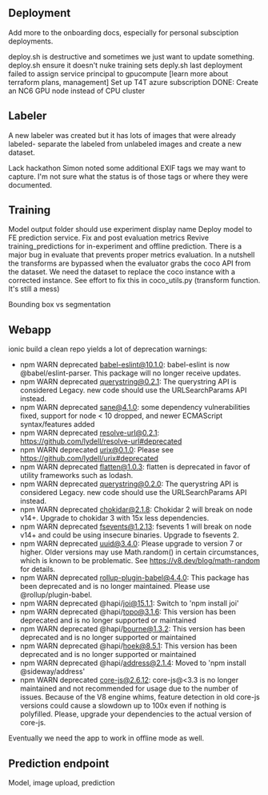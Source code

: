 ## Deployment

Add more to the onboarding docs, especially for personal subsciption deployments.

deploy.sh is destructive and sometimes we just want to update something.
deploy.sh ensure it doesn't nuke training sets
deply.sh last deployment failed to assign service principal to gpucompute
[learn more about terraform plans, management]
Set up T4T azure subscription
DONE: Create an NC6 GPU node instead of CPU cluster

## Labeler

A new labeler was created but it has lots of images that were already labeled- separate the labeled from unlabeled images and create a new dataset.

Lack hackathon Simon noted some additional EXIF tags we may want to capture. I'm not sure what the status is of those tags or where they were documented. 

## Training


Model output folder should use experiment display name
Deploy model to FE prediction service.
Fix and post evaluation metrics
Revive training_predictions for in-experiment and offline prediction.
There is a major bug in evaluate that prevents proper metrics evaluation.  In a nutshell the transforms are bypassed when the evaluator grabs the coco API from the dataset. We need the dataset to replace the coco instance with a corrected instance. See effort to fix this in coco_utils.py (transform function.  It's still a mess)  

Bounding box vs segmentation

## Webapp
ionic build a clean repo yields a lot of deprecation warnings:

- npm WARN deprecated babel-eslint@10.1.0: babel-eslint is now @babel/eslint-parser. This package will no longer receive updates.
- npm WARN deprecated querystring@0.2.1: The querystring API is considered Legacy. new code should use the URLSearchParams API instead.
- npm WARN deprecated sane@4.1.0: some dependency vulnerabilities fixed, support for node < 10 dropped, and newer ECMAScript syntax/features added
- npm WARN deprecated resolve-url@0.2.1: https://github.com/lydell/resolve-url#deprecated
- npm WARN deprecated urix@0.1.0: Please see https://github.com/lydell/urix#deprecated
- npm WARN deprecated flatten@1.0.3: flatten is deprecated in favor of utility frameworks such as lodash.
- npm WARN deprecated querystring@0.2.0: The querystring API is considered Legacy. new code should use the URLSearchParams API instead.
- npm WARN deprecated chokidar@2.1.8: Chokidar 2 will break on node v14+. Upgrade to chokidar 3 with 15x less dependencies.
- npm WARN deprecated fsevents@1.2.13: fsevents 1 will break on node v14+ and could be using insecure binaries. Upgrade to fsevents 2.
- npm WARN deprecated uuid@3.4.0: Please upgrade  to version 7 or higher.  Older versions may use Math.random() in certain circumstances, which is known to be problematic.  See https://v8.dev/blog/math-random for details.
- npm WARN deprecated rollup-plugin-babel@4.4.0: This package has been deprecated and is no longer maintained. Please use @rollup/plugin-babel.
- npm WARN deprecated @hapi/joi@15.1.1: Switch to 'npm install joi'
- npm WARN deprecated @hapi/topo@3.1.6: This version has been deprecated and is no longer supported or maintained
- npm WARN deprecated @hapi/bourne@1.3.2: This version has been deprecated and is no longer supported or maintained
- npm WARN deprecated @hapi/hoek@8.5.1: This version has been deprecated and is no longer supported or maintained
- npm WARN deprecated @hapi/address@2.1.4: Moved to 'npm install @sideway/address'
- npm WARN deprecated core-js@2.6.12: core-js@<3.3 is no longer maintained and not recommended for usage due to the number of issues. Because of the V8 engine whims, feature detection in old core-js versions could cause a slowdown up to 100x even if nothing is polyfilled. Please, upgrade your dependencies to the actual version of core-js.

Eventually we need the app to work in offline mode as well.

## Prediction endpoint

Model, image upload, prediction